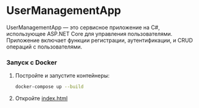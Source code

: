 # UserManagementApp

UserManagementApp — это сервисное приложение на C#, использующее ASP.NET Core для управления пользователями. Приложение включает функции регистрации, аутентификации, и CRUD операций с пользователями.

### Запуск с Docker

1. Постройте и запустите контейнеры:

    ```bash
    docker-compose up --build
    ```

2. Откройте [index.html](./frontend/index.html)